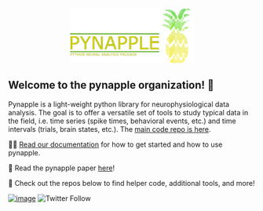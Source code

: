 <!-- ![pic1](banner_logo.png) -->
<p align="center">
  <img width="50%" src="pynapple_logo.png">
</p>

## Welcome to the pynapple organization!  👋


Pynapple is a light-weight python library for neurophysiological data analysis. The goal is to offer a versatile set of tools to study typical data in the field, i.e. time series (spike times, behavioral events, etc.) and time intervals (trials, brain states, etc.). The [main code repo is here](https://github.com/pynapple-org/pynapple).

👩‍💻 [Read our documentation](https://pynapple-org.github.io/pynapple/) for how to get started and how to use pynapple.

🍿 Read the pynapple paper [here](https://www.biorxiv.org/content/10.1101/2022.12.06.519376v1)!

🧙 Check out the repos below to find helper code, additional tools, and more!

[![image](https://img.shields.io/pypi/v/pynapple.svg)](https://pypi.python.org/pypi/pynapple)
![Twitter Follow](https://img.shields.io/twitter/follow/thepynapple?style=social)


